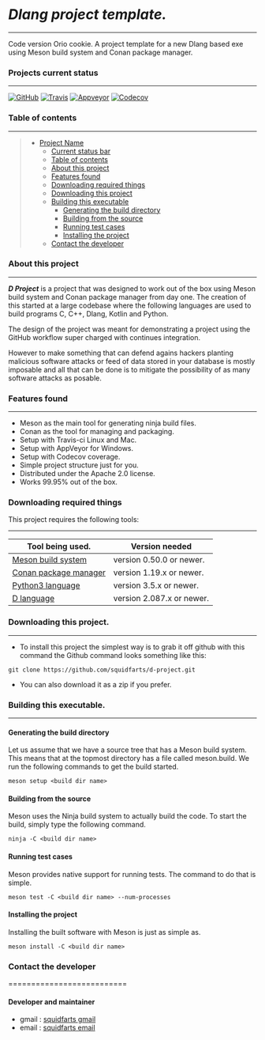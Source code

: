 # ***Dlang project template.***
----------------------------------------

Code version Orio cookie.  A project template for a new Dlang based exe 
using Meson build system and Conan package manager.

### Projects current status
--------
[![GitHub](https://img.shields.io/github/license/squidfarts/d-project.svg?color=blue)](https://github.com/squidfarts/d-project)
[![Travis](https://travis-ci.com/squidfarts/d-project.svg?branch=master)](https://travis-ci.org/squidfarts/d-project)
[![Appveyor](https://ci.appveyor.com/api/projects/status/lh6a93nw50rxq3f7/branch/master?svg=true)](https://ci.appveyor.com/project/squidfarts/d-project)
[![Codecov](https://codecov.io/gh/squidfarts/d-project/coverage.svg?branch=master)](https://codecov.io/gh/squidfarts/d-project/branch/master) 

### Table of contents
--------
> * [Project Name](#c-exe-template)
>   * [Current status bar](#current-status-bar)
>   * [Table of contents](#table-of-contents)
>   * [About this project](#about-this-project)
>   * [Features found](#features-found)
>   * [Downloading required things](#downloading-required-things)
>   * [Downloading this project](#downloading-this-project)
>   * [Building this executable](#building-this-executable)
>     * [Generating the build directory](#generating-the-build-directory)
>     * [Building from the source](#building-from-the-source)
>     * [Running test cases](#running-test-cases)
>     * [Installing the project](#installing-the-project)
>   * [Contact the developer](#contact-the-developer)


### About this project
--------

***D Project*** is a project that was designed to work out of 
the box using Meson build system and Conan package manager from 
day one.  The creation of this started at a large codebase where 
the following languages are used to build programs C, C++, Dlang,
Kotlin and Python.

The design of the project was meant for demonstrating a project
using the GitHub workflow super charged with continues integration.

However to make something that can defend agains hackers planting 
malicious software attacks or feed of data stored in your database
is mostly imposable and all that can be done is to mitigate the 
possibility of as many software attacks as posable.


### Features found
--------

- Meson as the main tool for generating ninja build files.
- Conan as the tool for managing and packaging.
- Setup with Travis-ci Linux and Mac.
- Setup with AppVeyor for Windows.
- Setup with Codecov coverage.
- Simple project structure just for you. 
- Distributed under the Apache 2.0 license.
- Works 99.95% out of the box.

### Downloading required things

This project requires the following tools:

-----------------------------------------------------------------------------
| Tool being used.                               |  Version needed          |
|------------------------------------------------|--------------------------|
| [Meson build system   ](https://mesonbuild.com)| version 0.50.0 or newer. |
| [Conan package manager](https://conan.io)      | version 1.19.x or newer. |
| [Python3 language     ](https://python.org)    | version 3.5.x or newer.  |
| [D language           ](https://dlang.org)     | version 2.087.x or newer.|


### Downloading this project.
--------

* To install this project the simplest way is to grab it off github with
this command the Github command looks something like this:

```console
git clone https://github.com/squidfarts/d-project.git
```
* You can also download it as a zip if you prefer.


### Building this executable.
--------

#### Generating the build directory

Let us assume that we have a source tree that has a Meson build
system. This means that at the topmost directory has a file
called meson.build. We run the following commands to get the
build started.

```console
meson setup <build dir name>
```

#### Building from the source

Meson uses the Ninja build system to actually build the code. To
start the build, simply type the following command.

```console
ninja -C <build dir name>
```

#### Running test cases

Meson provides native support for running tests. The command to
do that is simple.

```console
meson test -C <build dir name> --num-processes
```

#### Installing the project

Installing the built software with Meson is just as simple as.

```console
meson install -C <build dir name>
```


### Contact the developer
==========================

#### Developer and maintainer

- gmail : [squidfarts gmail](mailto:michaelbrockus@gmail.com)
- email : [squidfarts email](mailto:michaelbrockus@icloud.com)